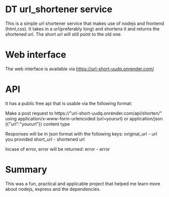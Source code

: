 # DT url_shortener service
This is a simple url shortener service that makes use of nodejs and frontend (html,css).
It takes in a url(preferably long) and shortens it and returns the shortened url.
The short url will still point to the old one.


# Web interface
The web interface is available via https://url-short-uudq.onrender.com/

# API
It has a public free api that is usable via the following format:

Make a post request to https://"url-short-uudq.onrender.com/api/shorten/"
using application/x-www-form-urlencoded (url=yoururl) or application/json ({"url":"yoururl"}) content type 

Responses will be in json format with the following keys:
original_url - url you provided
short_url - shortened url

Incase of error, error will be returned:
error - error

# Summary
This was a fun, practical and applicable project that helped me learn more about nodejs, express
and the dependencies. 
